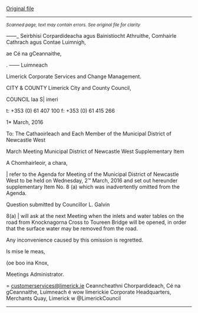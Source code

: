[Original file](https://www.limerick.ie/sites/default/files/media/documents/2017-06/Agenda%20Supplementary%20Item%20-%20Meeting%20of%20Municipal%20District%20of%20Newcastle%20West%20-%202nd%20March%202016.pdf)

---
*<small>Scanned page, text may contain errors. See original file for clarity</small>*  

_—_—_ Seirbhisi Corpardideacha agus Bainistiocht Athruithe,
Comhairle Cathrach agus Contae Luimnigh,

ae Cé na gCeannaithe,

. —— Luimneach

Limerick Corporate Services and Change Management.

CITY & COUNTY Limerick City and County Council,

COUNCIL laa S|
imeri

t: +353 (0) 61 407 100
f: +353 (0) 61 415 266

1* March, 2016

To: The Cathaoirleach and Each Member of the Municipal District of Newcastle West

March Meeting Municipal District of Newcastle West Supplementary Item

A Chomhairleoir, a chara,

| refer to the Agenda for Meeting of the Municipal District of Newcastle West to be held on
Wednesday, 2™ March, 2016 and set out hereunder supplementary Item No. 8 (a) which
was inadvertently omitted from the Agenda.

Question submitted by Councillor L. Galvin

8(a) | will ask at the next Meeting when the inlets and water tables on the road from
Knocknagorna Cross to Toureen Bridge will be opened, in order that the surface
water may be removed from the road.

Any inconvenience caused by this omission is regretted.

Is mise le meas,

(oe boo
ina Knox,

Meetings Administrator.

= customerservices@limerick.ie
Ceanncheathni Chorpardideach, Cé na gCeannaithe, Luimneach é wow limerickie
Corporate Headquarters, Merchants Quay, Limerick w @LimerickCouncil


---

